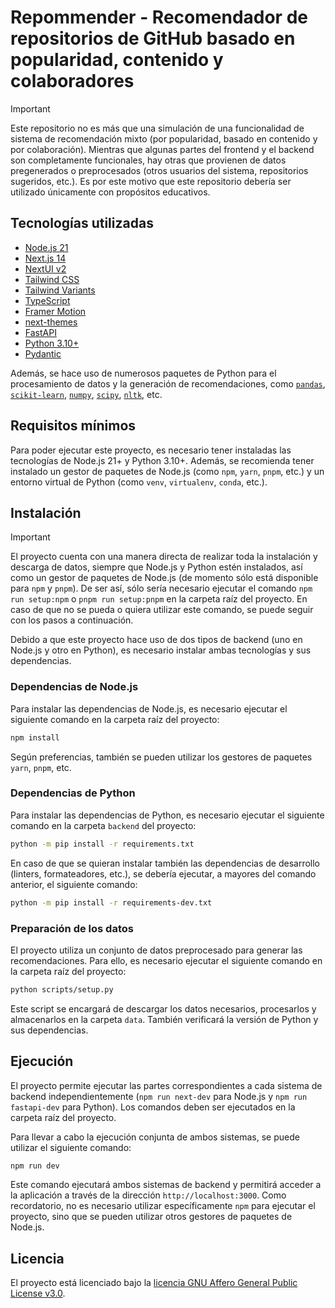# Repommender - Recomendador de repositorios de GitHub basado en popularidad, contenido y colaboradores

> [!IMPORTANT]
> Este repositorio no es más que una simulación de una funcionalidad de sistema de recomendación mixto (por popularidad, basado en contenido y por colaboración). Mientras que algunas partes del frontend y el backend son completamente funcionales, hay otras que provienen de datos pregenerados o preprocesados (otros usuarios del sistema, repositorios sugeridos, etc.). Es por este motivo que este repositorio debería ser utilizado únicamente con propósitos educativos.

## Tecnologías utilizadas

- [Node.js 21](https://nodejs.org/)
- [Next.js 14](https://nextjs.org/docs/getting-started)
- [NextUI v2](https://nextui.org/)
- [Tailwind CSS](https://tailwindcss.com/)
- [Tailwind Variants](https://tailwind-variants.org)
- [TypeScript](https://www.typescriptlang.org/)
- [Framer Motion](https://www.framer.com/motion/)
- [next-themes](https://github.com/pacocoursey/next-themes)
- [FastAPI](https://fastapi.tiangolo.com/)
- [Python 3.10+](https://www.python.org/)
- [Pydantic](https://pydantic-docs.helpmanual.io/)

Además, se hace uso de numerosos paquetes de Python para el procesamiento de datos y la generación de recomendaciones, como [`pandas`](https://pandas.pydata.org/), [`scikit-learn`](https://scikit-learn.org/stable/), [`numpy`](https://numpy.org/), [`scipy`](https://www.scipy.org/), [`nltk`](https://www.nltk.org/), etc.

## Requisitos mínimos

Para poder ejecutar este proyecto, es necesario tener instaladas las tecnologías de Node.js 21+ y Python 3.10+. Además, se recomienda tener instalado un gestor de paquetes de Node.js (como `npm`, `yarn`, `pnpm`, etc.) y un entorno virtual de Python (como `venv`, `virtualenv`, `conda`, etc.).

## Instalación

> [!IMPORTANT]
> El proyecto cuenta con una manera directa de realizar toda la instalación y descarga de datos, siempre que Node.js y Python estén instalados, así como un gestor de paquetes de Node.js (de momento sólo está disponible para `npm` y `pnpm`). De ser así, sólo sería necesario ejecutar el comando `npm run setup:npm` o `pnpm run setup:pnpm` en la carpeta raíz del proyecto. En caso de que no se pueda o quiera utilizar este comando, se puede seguir con los pasos a continuación.

Debido a que este proyecto hace uso de dos tipos de backend (uno en Node.js y otro en Python), es necesario instalar ambas tecnologías y sus dependencias.

### Dependencias de Node.js

Para instalar las dependencias de Node.js, es necesario ejecutar el siguiente comando en la carpeta raíz del proyecto:

```bash
npm install
```

Según preferencias, también se pueden utilizar los gestores de paquetes `yarn`, `pnpm`, etc.

### Dependencias de Python

Para instalar las dependencias de Python, es necesario ejecutar el siguiente comando en la carpeta `backend` del proyecto:

```bash
python -m pip install -r requirements.txt
```

En caso de que se quieran instalar también las dependencias de desarrollo (linters, formateadores, etc.), se debería ejecutar, a mayores del comando anterior, el siguiente comando:

```bash
python -m pip install -r requirements-dev.txt
```

### Preparación de los datos

El proyecto utiliza un conjunto de datos preprocesado para generar las recomendaciones. Para ello, es necesario ejecutar el siguiente comando en la carpeta raíz del proyecto:

```bash
python scripts/setup.py
```

Este script se encargará de descargar los datos necesarios, procesarlos y almacenarlos en la carpeta `data`. También verificará la versión de Python y sus dependencias.

## Ejecución

El proyecto permite ejecutar las partes correspondientes a cada sistema de backend independientemente (`npm run next-dev` para Node.js y `npm run fastapi-dev` para Python). Los comandos deben ser ejecutados en la carpeta raíz del proyecto.

Para llevar a cabo la ejecución conjunta de ambos sistemas, se puede utilizar el siguiente comando:

```bash
npm run dev
```

Este comando ejecutará ambos sistemas de backend y permitirá acceder a la aplicación a través de la dirección `http://localhost:3000`. Como recordatorio, no es necesario utilizar específicamente `npm` para ejecutar el proyecto, sino que se pueden utilizar otros gestores de paquetes de Node.js.

## Licencia

El proyecto está licenciado bajo la [licencia GNU Affero General Public License v3.0](./LICENSE).
